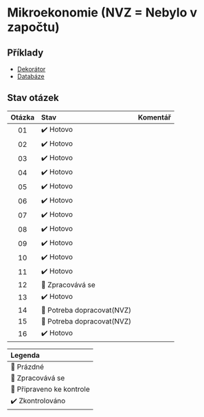 # Mikroekonomie (NVZ = Nebylo v započtu)

## Příklady
* [Dekorátor](https://github.com/Vofy/Maturita-PRG-Zmrzlina)
* [Databáze](https://github.com/Vofy/Maturita-PRG-Databaze)

## Stav otázek
| Otázka | Stav                              | Komentář |
| :----: | :-------------------------------- | :------- |
| 01     | :heavy_check_mark: Hotovo         |          |
| 02     | :heavy_check_mark: Hotovo         |          |
| 03     | :heavy_check_mark: Hotovo         |          |
| 04     | :heavy_check_mark: Hotovo         |          |
| 05     | :heavy_check_mark: Hotovo         |          |
| 06     | :heavy_check_mark: Hotovo         |          |
| 07     | :heavy_check_mark: Hotovo         |          |
| 08     | :heavy_check_mark: Hotovo         |          |
| 09     | :heavy_check_mark: Hotovo         |          |
| 10     | :heavy_check_mark: Hotovo         |          |
| 11     | :heavy_check_mark: Hotovo         |          |
| 12     | :construction: Zpracovává se      |          |
| 13     | :heavy_check_mark: Hotovo         |          |
| 14     | :pushpin: Potreba dopracovat(NVZ) |          |
| 15     | :pushpin: Potreba dopracovat(NVZ) |          |
| 16     | :heavy_check_mark: Hotovo         |          |

| Legenda                          |
| :------------------------------- |
| :black_square_button: Prázdné    |
| :construction: Zpracovává se     |
| :pushpin: Připraveno ke kontrole |
| :heavy_check_mark: Zkontrolováno |

